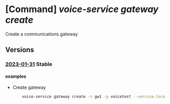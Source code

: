 # [Command] _voice-service gateway create_

Create a communications gateway

## Versions

### [2023-01-31](/Resources/mgmt-plane/L3N1YnNjcmlwdGlvbnMve30vcmVzb3VyY2Vncm91cHMve30vcHJvdmlkZXJzL21pY3Jvc29mdC52b2ljZXNlcnZpY2VzL2NvbW11bmljYXRpb25zZ2F0ZXdheXMve30=/2023-01-31.xml) **Stable**

<!-- mgmt-plane /subscriptions/{}/resourcegroups/{}/providers/microsoft.voiceservices/communicationsgateways/{} 2023-01-31 -->

#### examples

- Create gateway
    ```bash
        voice-service gateway create -n gw1 -g voicetest --service-locations '[{name:useast,PrimaryRegionProperties:{operatorAddresses:[198.51.100.1],allowedSignalingSourceAddressPrefixes:[10.1.1.0/24],allowedMediaSourceAddressPrefixes:[10.1.2.0/24]}},{name:useast2,PrimaryRegionProperties:{operatorAddresses:[198.51.100.2],allowedSignalingSourceAddressPrefixes:[10.2.1.0/24],allowedMediaSourceAddressPrefixes:[10.2.2.0/24]}}]' --connectivity PublicAddress --codecs '[PCMA]' --e911-type Standard --platforms '[OperatorConnect]'
    ```
